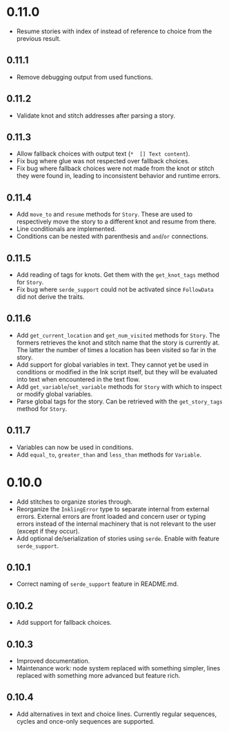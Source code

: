 # 0.11.0

*   Resume stories with index of instead of reference to choice from the previous result.

## 0.11.1

*   Remove debugging output from used functions.

## 0.11.2

*   Validate knot and stitch addresses after parsing a story.

## 0.11.3

*   Allow fallback choices with output text (`*  [] Text content`).
*   Fix bug where glue was not respected over fallback choices.
*   Fix bug where fallback choices were not made from the knot or stitch they were found in, leading to inconsistent behavior and runtime errors.

## 0.11.4

*   Add `move_to` and `resume` methods for `Story`. These are used to respectively move the story to a different knot and resume from there.
*   Line conditionals are implemented.
*   Conditions can be nested with parenthesis and `and`/`or` connections.

## 0.11.5

*   Add reading of tags for knots. Get them with the `get_knot_tags` method for `Story`.
*   Fix bug where `serde_support` could not be activated since `FollowData` did not derive the traits.

## 0.11.6

*   Add `get_current_location` and `get_num_visited` methods for `Story`. The formers retrieves the knot and stitch name that the story is currently at. The latter the number of times a location has been visited so far in the story.
*   Add support for global variables in text. They cannot yet be used in conditions or modified in the Ink script itself, but they will be evaluated into text when encountered in the text flow.
*   Add `get_variable`/`set_variable` methods for `Story` with which to inspect or modify global variables.
*   Parse global tags for the story. Can be retrieved with the `get_story_tags` method for `Story`.

## 0.11.7

*   Variables can now be used in conditions.
*   Add `equal_to`, `greater_than` and `less_than` methods for `Variable`.

# 0.10.0

*   Add stitches to organize stories through.
*   Reorganize the `InklingError` type to separate internal from external errors. External errors are front loaded and concern user or typing errors instead of the internal machinery that is not relevant to the user (except if they occur).
*   Add optional de/serialization of stories using `serde`. Enable with feature `serde_support`.

## 0.10.1

*   Correct naming of `serde_support` feature in README.md.

## 0.10.2

*   Add support for fallback choices.

## 0.10.3

*   Improved documentation.
*   Maintenance work: node system replaced with something simpler, lines replaced with something more advanced but feature rich.

## 0.10.4

*   Add alternatives in text and choice lines. Currently regular sequences, cycles and once-only sequences are supported.
